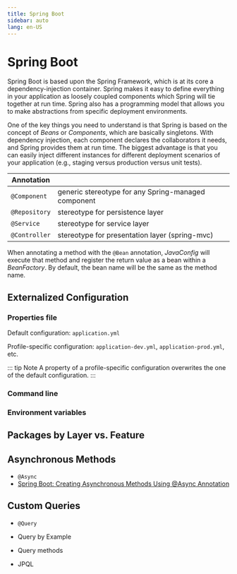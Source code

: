 ```yaml
---
title: Spring Boot
sidebar: auto
lang: en-US
---
```

# Spring Boot

Spring Boot is based upon the Spring Framework, which is at its core a dependency-injection
container. Spring makes it easy to define everything in your application as loosely coupled components
which Spring will tie together at run time. Spring also has a programming model that allows you to
make abstractions from specific deployment environments.

One of the key things you need to understand is that Spring is based on the concept of _Beans_ or
_Components_, which are basically singletons. With dependency injection, each component declares the
collaborators it needs, and Spring provides them at run time. The biggest advantage is that you can
easily inject different instances for different deployment scenarios of your application (e.g., staging
versus production versus unit tests).

| Annotation    |                                                     |
|---------------|-----------------------------------------------------|
| `@Component`  | generic stereotype for any Spring-managed component |
| `@Repository` | stereotype for persistence layer                    |
| `@Service`    | stereotype for service layer                        |
| `@Controller` | stereotype for presentation layer (spring-mvc)      |

When annotating a method with the `@Bean` annotation, _JavaConfig_ will execute that method and register the return value as a bean within a _BeanFactory_. By default, the bean name will be the same as the method name.

## Externalized Configuration

### Properties file

Default configuration: `application.yml`

Profile-specific configuration: `application-dev.yml`, `application-prod.yml`,  etc.

::: tip Note
A property of a profile-specific configuration overwrites the one of the default configuration.
:::

### Command line

### Environment variables

## Packages by Layer vs. Feature

## Asynchronous Methods

* `@Async`
* [Spring Boot: Creating Asynchronous Methods Using @Async Annotation](https://dzone.com/articles/spring-boot-creating-asynchronous-methods-using-as?utm_medium=feed&utm_source=feedpress.me&utm_campaign=Feed:%20dzone%2Fjava)

## Custom Queries

* `@Query`
* Query by Example
* Query methods

* JPQL
